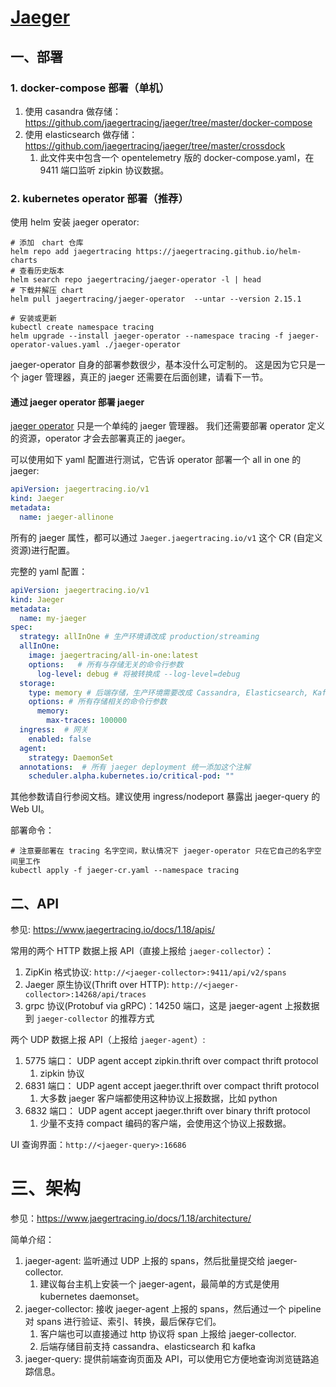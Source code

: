 # [Jaeger](https://github.com/jaegertracing/jaeger/)

## 一、部署

### 1. docker-compose 部署（单机）

1. 使用 casandra 做存储：https://github.com/jaegertracing/jaeger/tree/master/docker-compose
1. 使用 elasticsearch 做存储：https://github.com/jaegertracing/jaeger/tree/master/crossdock
   1. 此文件夹中包含一个 opentelemetry 版的 docker-compose.yaml，在 9411 端口监听 zipkin 协议数据。

### 2. kubernetes operator 部署（推荐）

使用 helm 安装 jaeger operator:

```shell
# 添加　chart 仓库
helm repo add jaegertracing https://jaegertracing.github.io/helm-charts
# 查看历史版本
helm search repo jaegertracing/jaeger-operator -l | head
# 下载并解压 chart
helm pull jaegertracing/jaeger-operator  --untar --version 2.15.1

# 安装或更新
kubectl create namespace tracing
helm upgrade --install jaeger-operator --namespace tracing -f jaeger-operator-values.yaml ./jaeger-operator
```

jaeger-operator 自身的部署参数很少，基本没什么可定制的。
这是因为它只是一个 jager 管理器，真正的 jaeger 还需要在后面创建，请看下一节。

#### 通过 jaeger operator 部署 jaeger

[jaeger operator](https://github.com/jaegertracing/jaeger-operator) 只是一个单纯的 jaeger 管理器。
我们还需要部署 operator 定义的资源，operator 才会去部署真正的 jaeger。

可以使用如下 yaml 配置进行测试，它告诉 operator 部署一个 all in one 的 jaeger:

```yaml
apiVersion: jaegertracing.io/v1
kind: Jaeger
metadata:
  name: jaeger-allinone
```

所有的 jaeger 属性，都可以通过 `Jaeger.jaegertracing.io/v1` 这个 CR (自定义资源)进行配置。

完整的 yaml 配置：

```yaml
apiVersion: jaegertracing.io/v1
kind: Jaeger
metadata:
  name: my-jaeger
spec:
  strategy: allInOne # 生产环境请改成 production/streaming
  allInOne:
    image: jaegertracing/all-in-one:latest
    options:   # 所有与存储无关的命令行参数
      log-level: debug # 将被转换成 --log-level=debug
  storage:
    type: memory # 后端存储，生产环境需要改成 Cassandra, Elasticsearch, Kafka
    options: # 所有存储相关的命令行参数
      memory: 
        max-traces: 100000
  ingress:  # 网关
    enabled: false
  agent:
    strategy: DaemonSet
  annotations:  # 所有 jaeger deployment 统一添加这个注解
    scheduler.alpha.kubernetes.io/critical-pod: ""
```

其他参数请自行参阅文档。建议使用 ingress/nodeport 暴露出 jaeger-query 的 Web UI。

部署命令：

```shell
# 注意要部署在 tracing 名字空间，默认情况下 jaeger-operator 只在它自己的名字空间里工作
kubectl apply -f jaeger-cr.yaml --namespace tracing
```


## 二、API

参见: https://www.jaegertracing.io/docs/1.18/apis/

常用的两个 HTTP 数据上报 API（直接上报给 `jaeger-collector`）：

1. ZipKin 格式协议: `http://<jaeger-collector>:9411/api/v2/spans`
1. Jaeger 原生协议(Thrift over HTTP): `http://<jaeger-collector>:14268/api/traces`
2. grpc 协议(Protobuf via gRPC)：14250 端口，这是 jaeger-agent 上报数据到 `jaeger-collector` 的推荐方式

两个 UDP 数据上报 API（上报给 `jaeger-agent`）: 

1. 5775 端口： UDP   agent accept zipkin.thrift over compact thrift protocol
   1. zipkin 协议
2. 6831 端口：	UDP	agent	accept jaeger.thrift over compact thrift protocol
   1. 大多数 jaeger 客户端都使用这种协议上报数据，比如 python
3. 6832 端口：	UDP	agent	accept jaeger.thrift over binary thrift protocol
   1. 少量不支持 compact 编码的客户端，会使用这个协议上报数据。

UI 查询界面：`http://<jaeger-query>:16686`


# 三、架构

参见：https://www.jaegertracing.io/docs/1.18/architecture/

简单介绍：

1. jaeger-agent: 监听通过 UDP 上报的 spans，然后批量提交给 jaeger-collector.
   1. 建议每台主机上安装一个 jaeger-agent，最简单的方式是使用 kubernetes daemonset。
2. jaeger-collector: 接收 jaeger-agent 上报的 spans，然后通过一个 pipeline 对 spans 进行验证、索引、转换，最后保存它们。
   1. 客户端也可以直接通过 http 协议将 span 上报给 jaeger-collector.
   2. 后端存储目前支持 cassandra、elasticsearch 和 kafka
3. jaeger-query: 提供前端查询页面及 API，可以使用它方便地查询浏览链路追踪信息。
